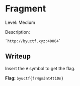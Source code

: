 # Fragment
Level: Medium

Description:
```
`http://byuctf.xyz:40004`
```

## Writeup
Insert the `#` symbol to get the flag.

**Flag**: `byuctf{fr4gm3nt4t10n}`